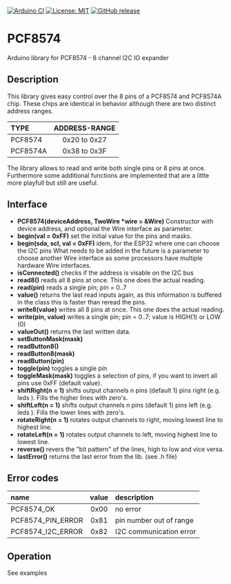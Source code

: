 
[![Arduino CI](https://github.com/RobTillaart/PCF8574/workflows/Arduino%20CI/badge.svg)](https://github.com/marketplace/actions/arduino_ci)
[![License: MIT](https://img.shields.io/badge/license-MIT-green.svg)](https://github.com/RobTillaart/PCF8574/blob/master/LICENSE)
[![GitHub release](https://img.shields.io/github/release/RobTillaart/PCF8574.svg?maxAge=3600)](https://github.com/RobTillaart/PCF8574/releases)

# PCF8574

Arduino library for PCF8574 - 8 channel I2C IO expander

## Description

This library gives easy control over the 8 pins of a PCF8574 and PCF8574A chip.
These chips are identical in behavior although there are two distinct address ranges.

| TYPE     | ADDRESS-RANGE |
|:----|:----:|
|PCF8574   | 0x20 to 0x27 |
|PCF8574A  | 0x38 to 0x3F |

The library allows to read and write both single pins or 8 pins at once.
Furthermore some additional functions are implemented that are a little more
playfull but still are useful.


## Interface

- **PCF8574(deviceAddress, TwoWire \*wire = &Wire)** Constructor with device address, 
and optional the Wire interface as parameter.
- **begin(val = 0xFF)** set the initial value for the pins and masks.
- **begin(sda, scl, val = 0xFF)** idem, for the ESP32 where one can choose the I2C pins
What needs to be added in the future is a parameter to choose another Wire interface
as some processors have multiple hardware Wire interfaces.
- **isConnected()** checks if the address is visable on the I2C bus
- **read8()** reads all 8 pins at once. This one does the actual reading.
- **read(pin)** reads a single pin; pin = 0..7
- **value()** returns the last read inputs again, as this information is buffered 
in the class this is faster than reread the pins.
- **write8(value)** writes all 8 pins at once. This one does the actual reading.
- **write(pin, value)** writes a single pin; pin = 0..7; value is HIGH(1) or LOW (0)
- **valueOut()** returns the last written data. 
- **setButtonMask(mask)** 
- **readButton8()**
- **readButton8(mask)**
- **readButton(pin)**
- **toggle(pin)** toggles a single pin
- **toggleMask(mask)** toggles a selection of pins, 
if you want to invert all pins use 0xFF (default value).
- **shiftRight(n = 1)** shifts output channels n pins (default 1) pins right (e.g. leds ). 
Fills the higher lines with zero's.
- **shiftLeft(n = 1)**  shifts output channels n pins (default 1) pins left (e.g. leds ).
Fills the lower lines with zero's.
- **rotateRight(n = 1)** rotates output channels to right, moving lowest line to highest line.
- **rotateLeft(n = 1)** rotates output channels to left, moving highest line to lowest line.
- **reverse()** revers the "bit pattern" of the lines, high to low and vice versa.
- **lastError()** returns the last error from the lib. (see .h file)

## Error codes

| name  | value | description |
|:------|:----:|:----|
| PCF8574_OK         | 0x00 | no error
| PCF8574_PIN_ERROR  | 0x81 | pin number out of range |
| PCF8574_I2C_ERROR  | 0x82 | I2C communication error |


## Operation

See examples
